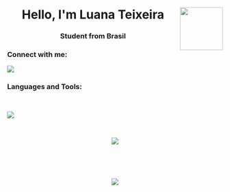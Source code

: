 <h1 align="center"> Hello, I'm Luana Teixeira <img src="https://github.com/luanatex/luanatex/assets/141527536/88f7480c-f9fa-4a09-b59d-8dd1cd5f0778" width="100" align="right"/></h1>

<h3 align="center">Student from Brasil</h3>

<h3 align="left">Connect with me:</h3>
<p align="left">
  <a href="https://skillicons.dev">
    <img src="https://skillicons.dev/icons?i=linkedin" />
  </a>
</p>

<h3 align="left">Languages and Tools:</h3>
<br>

<p align="left">
  <a href="https://skillicons.dev">
    <img src="https://skillicons.dev/icons?i=js,html,css,python,figma" />
  </a>
</p>


<br>
<p align="center">
  <a href="https://github.com/luanatex/github-readme-stats">
    <img src="https://github-readme-stats.vercel.app/api/top-langs/?username=luanatex&layout=donut&theme=dark" />
  <a/>
</p>

<br><br><br>

<div align="center">
<img src="https://github.com/luanatex/luanatex/assets/141527536/cd8e3828-f954-42e4-9b74-ebec9ee47b56" align=middle />
</div>
